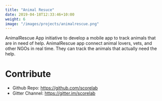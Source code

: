 ```yaml
---
title: "Animal Resuce"
date: 2019-04-18T12:33:46+10:00
weight: 6
image: "/images/projects/animalrescue.png"
---
```

AnimalRescue App initiative to develop a mobile app to track animals that are in need of help. AnimalRescue app connect animal lovers, vets, and other NGOs in real time. They can track the animals that actually need the help.


# Contribute
- Github Repo: <https://github.com/scorelab>
- Gitter Channel: <https://gitter.im/scorelab>